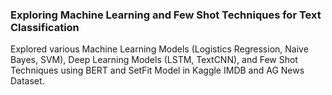 ### Exploring Machine Learning and Few Shot Techniques for Text Classification

Explored various Machine Learning Models (Logistics Regression, Naive Bayes, SVM), Deep Learning Models (LSTM, TextCNN), and Few Shot Techniques using BERT and SetFit Model in Kaggle IMDB and AG News Dataset.
